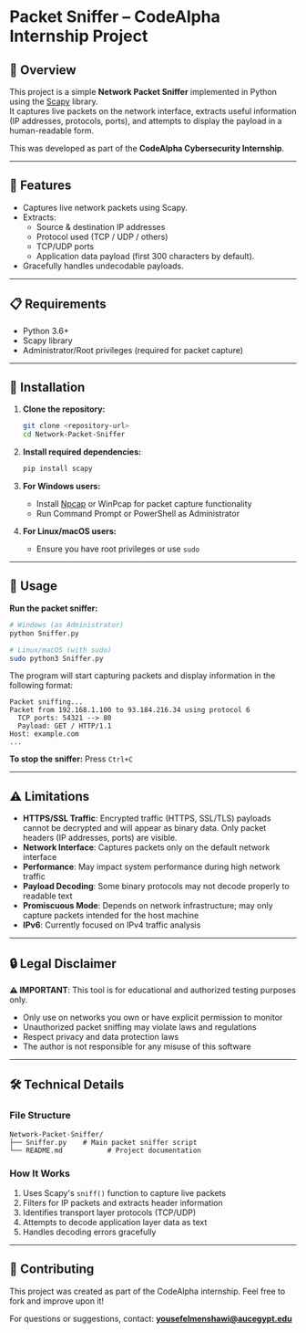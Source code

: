 # Packet Sniffer – CodeAlpha Internship Project

## 📌 Overview
This project is a simple **Network Packet Sniffer** implemented in Python using the [Scapy](https://scapy.net/) library.  
It captures live packets on the network interface, extracts useful information (IP addresses, protocols, ports), and attempts to display the payload in a human-readable form.

This was developed as part of the **CodeAlpha Cybersecurity Internship**.

---

## 🚀 Features
- Captures live network packets using Scapy.
- Extracts:
    - Source & destination IP addresses
    - Protocol used (TCP / UDP / others)
    - TCP/UDP ports
    - Application data payload (first 300 characters by default).
- Gracefully handles undecodable payloads.

---

## 📋 Requirements
- Python 3.6+
- Scapy library
- Administrator/Root privileges (required for packet capture)

---

## 🔧 Installation

1. **Clone the repository:**
   ```bash
   git clone <repository-url>
   cd Network-Packet-Sniffer
   ```

2. **Install required dependencies:**
   ```bash
   pip install scapy
   ```

3. **For Windows users:**
   - Install [Npcap](https://nmap.org/npcap/) or WinPcap for packet capture functionality
   - Run Command Prompt or PowerShell as Administrator

4. **For Linux/macOS users:**
   - Ensure you have root privileges or use `sudo`

---

## 🚀 Usage

**Run the packet sniffer:**
```bash
# Windows (as Administrator)
python Sniffer.py

# Linux/macOS (with sudo)
sudo python3 Sniffer.py
```

The program will start capturing packets and display information in the following format:
```
Packet sniffing...
Packet from 192.168.1.100 to 93.184.216.34 using protocol 6
  TCP ports: 54321 --> 80
  Payload: GET / HTTP/1.1
Host: example.com
...
```

**To stop the sniffer:** Press `Ctrl+C`

---

## ⚠️ Limitations

- **HTTPS/SSL Traffic**: Encrypted traffic (HTTPS, SSL/TLS) payloads cannot be decrypted and will appear as binary data. Only packet headers (IP addresses, ports) are visible.
- **Network Interface**: Captures packets only on the default network interface
- **Performance**: May impact system performance during high network traffic
- **Payload Decoding**: Some binary protocols may not decode properly to readable text
- **Promiscuous Mode**: Depends on network infrastructure; may only capture packets intended for the host machine
- **IPv6**: Currently focused on IPv4 traffic analysis

---

## 🔒 Legal Disclaimer

**⚠️ IMPORTANT**: This tool is for educational and authorized testing purposes only.

- Only use on networks you own or have explicit permission to monitor
- Unauthorized packet sniffing may violate laws and regulations
- Respect privacy and data protection laws
- The author is not responsible for any misuse of this software

---

## 🛠️ Technical Details

### File Structure
```
Network-Packet-Sniffer/
├── Sniffer.py    # Main packet sniffer script
└── README.md           # Project documentation
```

### How It Works
1. Uses Scapy's `sniff()` function to capture live packets
2. Filters for IP packets and extracts header information
3. Identifies transport layer protocols (TCP/UDP)
4. Attempts to decode application layer data as text
5. Handles decoding errors gracefully

---



## 🤝 Contributing

This project was created as part of the CodeAlpha internship. Feel free to fork and improve upon it!

For questions or suggestions, contact: **yousefelmenshawi@aucegypt.edu**
